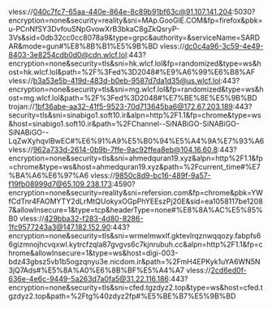 vless://040c7fc7-65aa-440e-864e-8c89b91bf63c@91.107.141.204:5030?encryption=none&security=reality&sni=MAp.GooGlE.COM&fp=firefox&pbk=u-PCnNfSY3DvfouSNpGvowXrB3bkaC8gZkQsryP-3Vs&sid=0db32cc0cc8078a9&type=grpc&authority=&serviceName=SARDAR&mode=gun#%E8%8B%B1%E5%9B%BD
vless://dc0c4a96-3c59-4e49-8403-3e8254cdb0d0@cdn.wlcf.lol:443?encryption=none&security=tls&sni=hk.wlcf.lol&fp=randomized&type=ws&host=hk.wlcf.lol&path=%2F%3Fed%3D2048#%E9%A6%99%E6%B8%AF
vless://b3a53e5b-419d-483d-b0eb-9587d7da1d35@us.wlcf.lol:443?encryption=none&security=tls&sni=mg.wlcf.lol&fp=randomized&type=ws&host=mg.wlcf.lol&path=%2F%3Fed%3D2048#%E7%BE%8E%E5%9B%BD
trojan://1bf36abe-aa32-41f5-9523-70d713645ba6@172.67.203.189:443?security=tls&sni=sinabigo1.soft10.ir&alpn=http%2F1.1&fp=chrome&type=ws&host=sinabigo1.soft10.ir&path=%2FChannel--SiNABiGO-SiNABiGO-SiNABiGO--LqZwXyhqvlBwEC#%E6%91%A9%E5%B0%94%E5%A4%9A%E7%93%A6
vless://962a733d-2614-0b9b-7ffe-9ac92ffea8eb@104.16.60.8:443?encryption=none&security=tls&sni=ahmedquran19.xyz&alpn=http%2F1.1&fp=chrome&type=ws&host=ahmedquran19.xyz&path=%2Fcurrent_time#%E7%BA%A6%E6%97%A6
vless://9850c8d9-bc16-489f-9a57-f19fb08999d7@65.109.238.173:4590?encryption=none&security=reality&sni=refersion.com&fp=chrome&pbk=YWfCdTnr4FAOMYTY2dLrMtQUokyxOGpPhYEEszPj20E&sid=ea1058117be12087&allowInsecure=1&type=tcp&headerType=none#%E8%8A%AC%E5%85%B0
vless://429bba32-f283-4d80-8286-1fc9577243a3@147.182.152.90:443?encryption=none&security=tls&sni=wrmelmwxlf.gktevlrqznwqqozy.fabpfs66gizmnojhcvqxwl.kytrcfzqla87gvgvs6c7kjnrubuh.cc&alpn=http%2F1.1&fp=chrome&allowInsecure=1&type=ws&host=digi-003-bdz43gbsz5vb1b5ogzqnyu3e.nicdom.ir&path=%2FmH4EPKyk1uYA6WN5N3jQ7Ads#%E5%8A%A0%E6%8B%BF%E5%A4%A7
vless://2cd6ed0f-636e-4e6c-9449-5a263d7a0fa5@31.22.116.186:443?encryption=none&security=tls&sni=cfed.tgzdyz2.top&type=ws&host=cfed.tgzdyz2.top&path=%2Ftg%40zdyz2fp#%E5%BE%B7%E5%9B%BD
